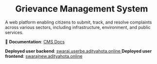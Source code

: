 <h1 align="center">Grievance Management System</h1>

<!-- <p align="center">
  Full-stack blogging platform with real-time features, cloud-native architecture, and rich content support.
</p> -->

<!-- <p align="center">
  <a href="https://inkwell.adityahota.online/">Website</a> |
  <a href="https://github.com/Bytewise-Consulting-Product/inkwell/issues">Issues</a> |
  <a href="https://inkwell-backend.adityahota.online/documentation/">API Docs</a> 
</p> -->


A web platform enabling citizens to submit, track, and resolve complaints across various sectors, including infrastructure, environment, and public services.

📘 **Documentation**: [CMS Docs](https://aditya-12.gitbook.io/cms-docs)

**Deployed user backend**: [swaraj.userbe.adityahota.online ](https://swaraj.userbe.adityahota.online)
**Deployed user frontend**: [swarajnew.adityahota.online](https://swarajnew.adityahota.online)
